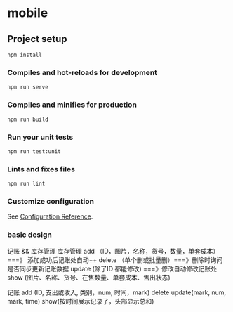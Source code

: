 # mobile

## Project setup
```
npm install
```

### Compiles and hot-reloads for development
```
npm run serve
```

### Compiles and minifies for production
```
npm run build
```

### Run your unit tests
```
npm run test:unit
```

### Lints and fixes files
```
npm run lint
```

### Customize configuration
See [Configuration Reference](https://cli.vuejs.org/config/).

### basic design
记账 && 库存管理
库存管理
add （ID，图片，名称，货号，数量，单套成本） ===》 添加成功后记账处自动++
delete （单个删或批量删）===》删除时询问是否同步更新记账数据
update (除了ID 都能修改) ===》修改自动修改记账处
show (图片、名称、货号、在售数量、单套成本、售出状态)

记账
add (ID, 支出或收入, 类别，num, 时间，mark)
delete
update(mark, num, mark, time)
show(按时间展示记录了，头部显示总和)
